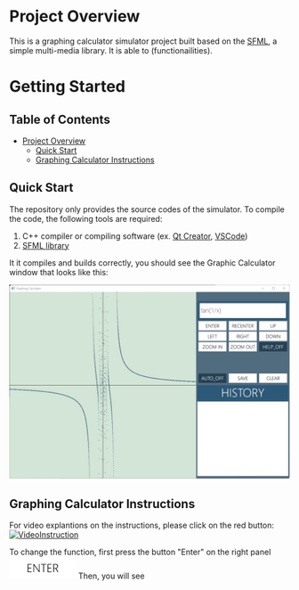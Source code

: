 # Project Overview

This is a graphing calculator simulator project built based on the [SFML](https://www.sfml-dev.org "sfml-dv.org"), a simple multi-media library. 
It is able to (functionailities). 


# Getting Started

## Table of Contents

* [Project Overview](#project-overview)
  * [Quick Start](#quick-start)
  * [Graphing Calculator Instructions](#graphing-calculator-instructions)



## Quick Start

The repository only provides the source codes of the simulator. 
To compile the code, the following tools are required:

1. C++ compiler or compiling software (ex. [Qt Creator](https://www.qt.io/product/development-tools "QtCreator website"), [VSCode](https://code.visualstudio.com "VSCode Website"))
2. [SFML library](https://www.sfml-dev.org/tutorials/2.5/start-vc.php "sfml-tutorial")

It it compiles and builds correctly, you should see the Graphic Calculator window that looks like this:

![GraphicCalculatorWindow](doc_res/GraphingCalculatorUI.jpg)

## Graphing Calculator Instructions

For video explantions on the instructions, please click on the red button: [![VideoInstruction](https://upload.wikimedia.org/wikipedia/commons/0/09/YouTube_full-color_icon_%282017%29.svg)](https://youtu.be/PvxouDXfDf0)

To change the function, first press the button "Enter" on the right panel 
![ButtonEnter](build-finalproject-Desktop_Qt_5_13_1_MinGW_64_bit-Debug/enter.jpg)
Then, you will see 


